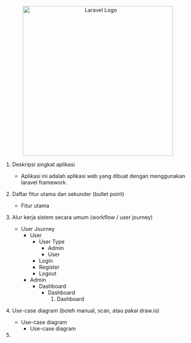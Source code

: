 <p align="center"><a href="https://laravel.com" target="_blank"><img src="https://raw.githubusercontent.com/laravel/art/master/logo-lockup/5%20SVG/2%20CMYK/1%20Full%20Color/laravel-logolockup-cmyk-red.svg" width="400" alt="Laravel Logo"></a></p>

1. Deskripsi singkat aplikasi
    - Aplikasi ini adalah aplikasi web yang dibuat dengan menggunakan laravel framework.

2. Daftar fitur utama dan sekunder (bullet point)
    - Fitur utama

3. Alur kerja sistem secara umum (workflow / user journey)
    - User Journey
        - User
            - User Type
                - Admin
                - User
            - Login
            - Register
            - Logout
        - Admin
            - Dashboard
                - Dashboard
                    1. Dashboard

4. Use-case diagram (boleh manual, scan, atau pakai draw\.io)
    - Use-case diagram
        - Use-case diagram

5. 
